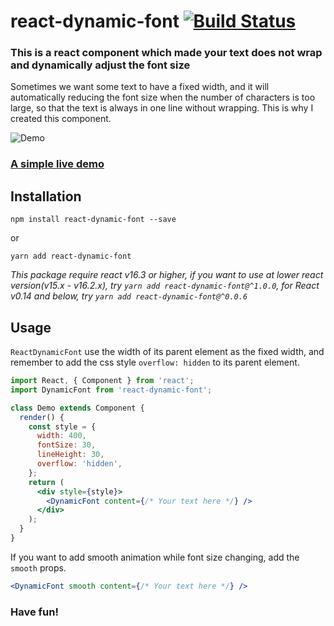 # react-dynamic-font [![Build Status](https://travis-ci.org/foisonocean/react-dynamic-font.svg?branch=master)](https://travis-ci.org/foisonocean/react-dynamic-font)

### This is a react component which made your text does not wrap and dynamically adjust the font size

Sometimes we want some text to have a fixed width, and it will automatically reducing the font size when the number of characters is too large, so that the text is always in one line without wrapping. This is why I created this component.

![Demo](https://raw.githubusercontent.com/foisonocean/react-dynamic-font/media/media/001.gif)

### [A simple live demo](https://codepen.io/hronro/full/wrVvKK/)

## Installation

```
npm install react-dynamic-font --save
```

or

```
yarn add react-dynamic-font
```

_This package require react v16.3 or higher, if you want to use at lower react version(v15.x - v16.2.x), try `yarn add react-dynamic-font@^1.0.0`, for React v0.14 and below, try `yarn add react-dynamic-font@^0.0.6`_

## Usage

`ReactDynamicFont` use the width of its parent element as the fixed width, and remember to add the css style `overflow: hidden` to its parent element.

```jsx
import React, { Component } from 'react';
import DynamicFont from 'react-dynamic-font';

class Demo extends Component {
  render() {
    const style = {
      width: 400,
      fontSize: 30,
      lineHeight: 30,
      overflow: 'hidden',
    };
    return (
      <div style={style}>
        <DynamicFont content={/* Your text here */} />
      </div>
    );
  }
}
```

If you want to add smooth animation while font size changing, add the `smooth` props.

```jsx
<DynamicFont smooth content={/* Your text here */} />
```

### Have fun!
